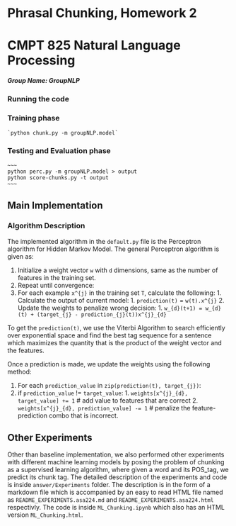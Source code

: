 
# Phrasal Chunking, Homework 2
# CMPT 825 Natural Language Processing
##### Group Name: GroupNLP

### Running the code

### Training phase

    `python chunk.py -m groupNLP.model`

### Testing and Evaluation phase

    ~~~
    python perc.py -m groupNLP.model > output
    python score-chunks.py -t output
    ~~~

## Main Implementation
### Algorithm Description

The implemented algorithm in the `default.py` file is the Perceptron algorithm for Hidden Markov Model. The general Perceptron algorithm is given as:

1. Initialize a weight vector `w` with `d` dimensions, same as the number of features in the training set.
2. Repeat until convergence:
  1. For each example `x^{j}` in the training set `T`, calculate the following:
    1. Calculate the output of current model:
          1. `prediction(t)` = `w(t).x^{j}`
    2. Update the weights to penalize wrong decision:
          1. `w_{d}(t+1) = w_{d}(t) + (target_{j} - prediction_{j}(t))x^{j}_{d}`


To get the `prediction(t)`, we use the Viterbi Algorithm to search efficiently over exponential space and find the best tag sequence for a sentence which maximizes the quantity that is the product of the weight vector and the features.

Once a prediction is made, we update the weights using the following method:

1. For each `prediction_value` in `zip(prediction(t), target_{j})`:
  1. if `prediction_value` != `target_value`:
    1. `weights[x^{j}_{d}, target_value] += 1`  # add value to features that are correct
    2. `weights[x^{j}_{d}, prediction_value] -= 1`  # penalize the feature-prediction combo that is incorrect.

## Other Experiments

Other than baseline implementation, we also performed other experiments with different machine learning models by posing the problem of chunking as a supervised learning algorithm, where given a word and its POS_tag, we predict its chunk tag. The detailed description of the experiments and code is inside `answer/Experiments` folder. The description is in the form of a markdown file which is accompanied by an easy to read HTML file named as `README_EXPERIMENTS.asa224.md` and `README_EXPERIMENTS.asa224.html` respectivly. The code is inside `ML_Chunking.ipynb` which also has an HTML version `ML_Chunking.html`.
